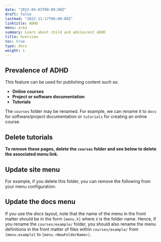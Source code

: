 ```yaml
---
date: "2022-04-03T00:00:00Z"
draft: false
lastmod: "2022-11-17T00:00:00Z"
linktitle: ADHD
menu: area
summary: Learn about child and adolescent ADHD
title: Overview
toc: true
type: docs
weight: 1
---
```


## Prevalence of ADHD

This feature can be used for publishing content such as:

- **Online courses**
- **Project or software documentation**
- **Tutorials**

The `courses` folder may be renamed.
For example, we can rename it to `docs` for software/project documentation or `tutorials` for creating an online course.

## Delete tutorials

**To remove these pages, delete the `courses` folder and see below to delete the associated menu link.**

## Update site menu

For example, if you delete this folder, you can remove the following from your menu configuration:

## Update the docs menu

If you use the _docs_ layout, note that the name of the menu in the front matter should be in the form `[menu.X]` where `X` is the folder name.
Hence, if you rename the `courses/example/` folder, you should also rename the menu definitions in the front matter of files within `courses/example/` from `[menu.example]` to `[menu.<NewFolderName>]`.
